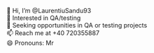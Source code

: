 👋 Hi, I’m @LaurentiuSandu93                            
👀 Interested in QA/testing                         
🌱 Seeking opportunities in QA or testing projects                          
📫 Reach me at +40 720355887                          
😄 Pronouns: Mr                               

<!---
LaurentiuSandu93/LaurentiuSandu93 is a ✨ special ✨ repository because its `README.md` (this file) appears on your GitHub profile.
You can click the Preview link to take a look at your changes.
--->
